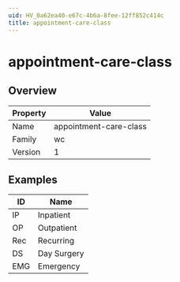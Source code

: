 ```yaml
---
uid: HV_0a62ea40-e67c-4b6a-8fee-12ff852c414c
title: appointment-care-class
---
```


# appointment-care-class

## Overview

Property|Value
---|--- 
Name|appointment-care-class 
Family|wc 
Version|1

## Examples

ID|Name
---|--- 
IP|Inpatient 
OP|Outpatient 
Rec|Recurring 
DS|Day Surgery 
EMG|Emergency
